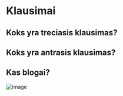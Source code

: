 # Klausimai

## Koks yra treciasis klausimas?

## Koks yra antrasis klausimas?

## Kas blogai? 
![image](https://github.com/front-end-by-rimantas/50-grupe-klausimai/assets/167983987/d10f3714-bc65-44b4-800a-fc4410075cdc)
